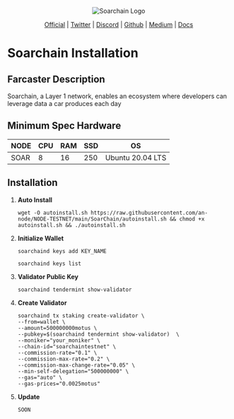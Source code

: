 <p align="center">
  <img src="https://pbs.twimg.com/profile_images/1681943775612993536/g2zgtZ53_400x400.jpg" alt="Soarchain Logo">
</p>

<p align="center">
  <a href="https://www.soarchain.com/=">Official</a> |
  <a href="https://twitter.com/soar_chain">Twitter</a> |
  <a href="https://twitter.com/soar_chain">Discord</a> |
  <a href="https://github.com/soar-robotics">Github</a> |
  <a href="https://www.blog.soarchain.com">Medium</a> | 
  <a href="https://docs.soarchain.com/category/validator">Docs</a>
</p>


<p align="center">
  <h1>Soarchain Installation</h1>
</p>

## Farcaster Description
Soarchain, a Layer 1 network, enables an ecosystem where developers can leverage data a car produces each day

## Minimum Spec Hardware
NODE  | CPU     | RAM      | SSD     | OS     |
| ------------- | ------------- | ------------- | -------- | -------- |
| SOAR | 8          | 16         | 250  | Ubuntu 20.04 LTS  |

## Installation

1. **Auto Install**
	```
	wget -O autoinstall.sh https://raw.githubusercontent.com/an-node/NODE-TESTNET/main/SoarChain/autoinstall.sh && chmod +x autoinstall.sh && ./autoinstall.sh
	```
2. **Initialize Wallet**
	```
	soarchaind keys add KEY_NAME
	```
	```
	soarchaind keys list
	```
3. **Validator Public Key**
	```
    soarchaind tendermint show-validator
	```
4. **Create Validator**
	```
	soarchaind tx staking create-validator \
	--from=wallet \
	--amount=500000000motus \
	--pubkey=$(soarchaind tendermint show-validator)  \
	--moniker="your_moniker" \
	--chain-id="soarchaintestnet" \
	--commission-rate="0.1" \
	--commission-max-rate="0.2" \
	--commission-max-change-rate="0.05" \
	--min-self-delegation="500000000" \
	--gas="auto" \
	--gas-prices="0.0025motus"
	```
5. **Update**
	```
	SOON
	```
